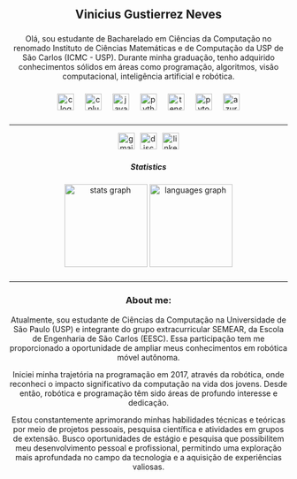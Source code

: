 <h2 align="center">Vinicius Gustierrez Neves</h2>

###

<p align="center">Olá, sou estudante de Bacharelado em Ciências da Computação no renomado Instituto de Ciências Matemáticas e de Computação da USP de São Carlos (ICMC - USP). Durante minha graduação, tenho adquirido conhecimentos sólidos em áreas como programação, algoritmos, visão computacional, inteligência artificial e robótica.</p>

###

<div align="center">
  <img src="https://cdn.jsdelivr.net/gh/devicons/devicon/icons/c/c-original.svg" height="30" alt="c logo"  />
  <img width="12" />
  <img src="https://cdn.jsdelivr.net/gh/devicons/devicon/icons/cplusplus/cplusplus-original.svg" height="30" alt="cplusplus logo"  />
  <img width="12" />
  <img src="https://cdn.jsdelivr.net/gh/devicons/devicon/icons/java/java-original.svg" height="30" alt="java logo"  />
  <img width="12" />
  <img src="https://cdn.jsdelivr.net/gh/devicons/devicon/icons/python/python-original.svg" height="30" alt="python logo"  />
  <img width="12" />
  <img src="https://cdn.jsdelivr.net/gh/devicons/devicon/icons/tensorflow/tensorflow-original.svg" height="30" alt="tensorflow logo"  />
  <img width="12" />
  <img src="https://cdn.jsdelivr.net/gh/devicons/devicon/icons/pytorch/pytorch-original.svg" height="30" alt="pytorch logo"  />
  <img width="12" />
  <img src="https://cdn.jsdelivr.net/gh/devicons/devicon/icons/azure/azure-original.svg" height="30" alt="azure logo"  />
</div>

###

<hr>


<div align="center" style="display: flex; justify-content: center; gap: 10px;">
  <a href="mailto:viniciusgustierrezz@usp.br" style="display: inline-block; margin: 0; padding: 0;">
    <img src="https://img.shields.io/static/v1?message=Gmail&logo=gmail&label=&color=D14836&logoColor=white&labelColor=&style=for-the-badge" height="30" alt="gmail logo" />
  </a>
  <a href="https://discordapp.com/users/vinicius6256" style="display: inline-block; margin: 0; padding: 0;">
    <img src="https://img.shields.io/static/v1?message=Discord&logo=discord&label=&color=7289DA&logoColor=white&labelColor=&style=for-the-badge" height="30" alt="discord logo" />
  </a>
  <a href="https://www.linkedin.com/in/vinicius-gustierrez-neves-53aa58210/" style="display: inline-block; margin: 0; padding: 0;">
    <img src="https://img.shields.io/static/v1?message=LinkedIn&logo=linkedin&label=&color=0077B5&logoColor=white&labelColor=&style=for-the-badge" height="30" alt="linkedin logo" />
  </a>
</div>



###

###

<h5 align="center">Statistics</h6>

<div align="center">
  <img src="https://github-readme-stats.vercel.app/api?username=Vinicius-GN&hide_title=false&hide_rank=false&show_icons=true&include_all_commits=true&count_private=true&disable_animations=false&theme=dracula&locale=en&hide_border=false" height="150" alt="stats graph"  />
  <img src="https://github-readme-stats.vercel.app/api/top-langs?username=Vinicius-GN&locale=en&hide_title=false&layout=compact&card_width=320&langs_count=5&theme=dracula&hide_border=false" height="150" alt="languages graph"  />
</div>

###

<hr>

###


<h3 align="center">About me:</h2>

<p align="center">Atualmente, sou estudante de Ciências da Computação na Universidade de São Paulo (USP) e integrante do grupo extracurricular SEMEAR, da Escola de Engenharia de São Carlos (EESC). Essa participação tem me proporcionado a oportunidade de ampliar meus conhecimentos em robótica móvel autônoma.</p>


<p align="center">Iniciei minha trajetória na programação em 2017, através da robótica, onde reconheci o impacto significativo da computação na vida dos jovens. Desde então, robótica e programação têm sido áreas de profundo interesse e dedicação.</p>

<p align="center">Estou constantemente aprimorando minhas habilidades técnicas e teóricas por meio de projetos pessoais, pesquisa científica e atividades em grupos de extensão. Busco oportunidades de estágio e pesquisa que possibilitem meu desenvolvimento pessoal e profissional, permitindo uma exploração mais aprofundada no campo da tecnologia e a aquisição de experiências valiosas.</p>

###

<br clear="both">
